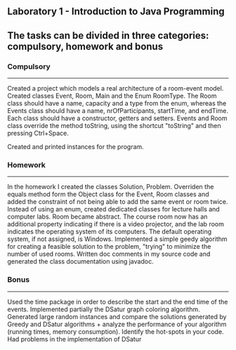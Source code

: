 ## Laboratory 1 - Introduction to Java Programming

## The tasks can be divided in three categories: compulsory, homework and bonus

### Compulsory

***

Created a project which models a real architecture of a room-event model. Created classes Event, Room, Main and the 
Enum RoomType. The Room class should have a name, capacity and a type from the enum, whereas the Events class should have a name,
nrOfParticipants, startTime, and endTime. Each class should have a constructor, getters and setters. Events and Room class
override the method toString, using the shortcut "toString" and then pressing Ctrl+Space. 

Created and printed instances for the program.

### Homework

***

In the homework I created the classes Solution, Problem.
Overriden the equals method form the Object class for the Event, Room classes and added the constraint of not being able to add the same event or room twice.
Instead of using an enum, created dedicated classes for lecture halls and computer labs. Room became abstract. The course room now has an additional property indicating if there is a video projector, and the lab room indicates the operating system of its computers. The default operating system, if not assigned, is Windows.
Implemented a simple geedy algorithm for creating a feasible solution to the problem, "trying" to minimize the number of used rooms.
Written doc comments in my source code and generated the class documentation using javadoc.

### Bonus

***


Used the time package in order to describe the start and the end time of the events.
Implemented partially the DSatur graph coloring algorithm.
Generated large random instances and compare the solutions generated by Greedy and DSatur algorithms +
analyze the performance of your algorithm (running times, memory consumption). Identify the hot-spots in your code.
Had problems in the implementation of DSatur


